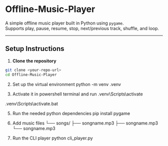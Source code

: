 # Offline-Music-Player

A simple offline music player built in Python using `pygame`.  
Supports play, pause, resume, stop, next/previous track, shuffle, and loop.

---

## Setup Instructions

1. **Clone the repository**
```bash
git clone <your-repo-url>
cd Offline-Music-Player
```

2. Set up the virtual environment
python -m venv .venv

3. Activate it in powershell terminal and run
.venv\Scripts\activate

.venv\Scripts\activate.bat

5. Run the needed python dependencies
pip install pygame

6. Add music files
 └── songs/
     ├── songname.mp3
     ├── songname.mp3
     └── songname.mp3

7. Run the CLI player
python cli_player.py
